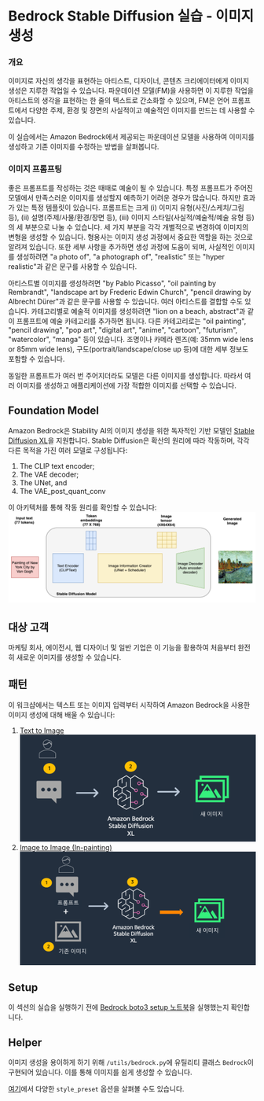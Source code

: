 # Bedrock Stable Diffusion 실습 - 이미지 생성

### 개요

이미지로 자신의 생각을 표현하는 아티스트, 디자이너, 콘텐츠 크리에이터에게 이미지 생성은 지루한 작업일 수 있습니다. 파운데이션 모델(FM)을 사용하면 이 지루한 작업을 아티스트의 생각을 표현하는 한 줄의 텍스트로 간소화할 수 있으며, FM은 언어 프롬프트에서 다양한 주제, 환경 및 장면의 사실적이고 예술적인 이미지를 만드는 데 사용할 수 있습니다.

이 실습에서는 Amazon Bedrock에서 제공되는 파운데이션 모델을 사용하여 이미지를 생성하고 기존 이미지를 수정하는 방법을 살펴봅니다.


### 이미지 프롬프팅

좋은 프롬프트를 작성하는 것은 때때로 예술이 될 수 있습니다. 특정 프롬프트가 주어진 모델에서 만족스러운 이미지를 생성할지 예측하기 어려운 경우가 많습니다. 하지만 효과가 있는 특정 템플릿이 있습니다. 프롬프트는 크게 (i) 이미지 유형(사진/스케치/그림 등), (ii) 설명(주제/사물/환경/장면 등), (iii) 이미지 스타일(사실적/예술적/예술 유형 등)의 세 부분으로 나눌 수 있습니다. 세 가지 부분을 각각 개별적으로 변경하여 이미지의 변형을 생성할 수 있습니다. 형용사는 이미지 생성 과정에서 중요한 역할을 하는 것으로 알려져 있습니다. 또한 세부 사항을 추가하면 생성 과정에 도움이 되며, 사실적인 이미지를 생성하려면 "a photo of", "a photograph of", "realistic" 또는 "hyper realistic"과 같은 문구를 사용할 수 있습니다.  

아티스트별 이미지를 생성하려면 "by Pablo Picasso", "oil painting by Rembrandt", "landscape art by Frederic Edwin Church", "pencil drawing by Albrecht Dürer"과 같은 문구를 사용할 수 있습니다. 여러 아티스트를 결합할 수도 있습니다. 카테고리별로 예술적 이미지를 생성하려면 "lion on a beach, abstract"과 같이 프롬프트에 예술 카테고리를 추가하면 됩니다. 다른 카테고리로는 "oil painting", "pencil drawing", "pop art", "digital art", "anime", "cartoon", "futurism", "watercolor", "manga" 등이 있습니다. 조명이나 카메라 렌즈(예: 35mm wide lens or 85mm wide lens), 구도(portrait/landscape/close up 등)에 대한 세부 정보도 포함할 수 있습니다.

동일한 프롬프트가 여러 번 주어지더라도 모델은 다른 이미지를 생성합니다. 따라서 여러 이미지를 생성하고 애플리케이션에 가장 적합한 이미지를 선택할 수 있습니다.

## Foundation Model

Amazon Bedrock은 Stability AI의 이미지 생성을 위한 독자적인 기반 모델인 [Stable Diffusion XL](https://stability.ai/stablediffusion)을 지원합니다. Stable Diffusion은 확산의 원리에 따라 작동하며, 각각 다른 목적을 가진 여러 모델로 구성됩니다:

1. The CLIP text encoder;
2. The VAE decoder;
3. The UNet, and
4. The VAE_post_quant_conv

이 아키텍처를 통해 작동 원리를 확인할 수 있습니다:
![Stable Diffusion Architecture](./images/sd.png)

## 대상 고객

마케팅 회사, 에이전시, 웹 디자이너 및 일반 기업은 이 기능을 활용하여 처음부터 완전히 새로운 이미지를 생성할 수 있습니다.

## 패턴

이 워크샵에서는 텍스트 또는 이미지 입력부터 시작하여 Amazon Bedrock을 사용한 이미지 생성에 대해 배울 수 있습니다:

1. [Text to Image](./Bedrock%20Stable%20Diffusion%20XL.ipynb)
    ![Text to Image](./images/71-txt-2-img.png)
2. [Image to Image (In-painting)](./Bedrock%20Stable%20Diffusion%20XL.ipynb)
    ![Text to Image](./images/72-img-2-img.png)

## Setup
이 섹션의 실습을 실행하기 전에 [Bedrock boto3 setup 노트북](setup/bedrock_boto3_setup.ipynb)을 실행했는지 확인합니다.

## Helper
이미지 생성을 용이하게 하기 위해 `/utils/bedrock.py`에 유틸리티 클래스 `Bedrock`이 구현되어 있습니다. 이를 통해 이미지를 쉽게 생성할 수 있습니다.

[여기](https://platform.stability.ai/docs/features/animation/parameters#available-styles)에서 다양한 `style_preset` 옵션을 살펴볼 수도 있습니다.
